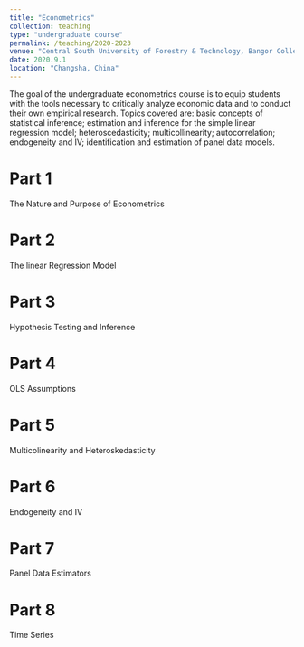 ```yaml
---
title: "Econometrics"
collection: teaching
type: "undergraduate course"
permalink: /teaching/2020-2023
venue: "Central South University of Forestry & Technology, Bangor College"
date: 2020.9.1
location: "Changsha, China"
---
```


The goal of the undergraduate econometrics course is to equip students with the tools necessary to critically analyze economic data and to conduct their own empirical research. Topics covered are: basic concepts of statistical inference; estimation and inference for the simple linear regression model; heteroscedasticity; multicollinearity; autocorrelation; endogeneity and IV; identification and estimation of panel data models. 

Part 1
======
The Nature and Purpose of Econometrics

Part 2
======
The linear Regression Model

Part 3
======
Hypothesis Testing and Inference

Part 4
======
OLS Assumptions

Part 5
======
Multicolinearity and Heteroskedasticity

Part 6
======
Endogeneity and IV

Part 7
======
Panel Data Estimators

Part 8
======
Time Series

